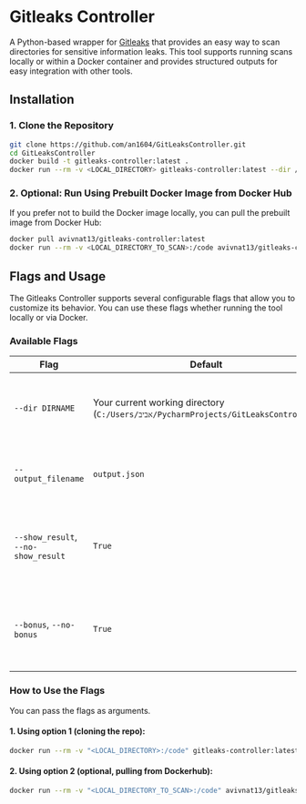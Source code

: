 # Gitleaks Controller

A Python-based wrapper for [Gitleaks](https://github.com/zricethezav/gitleaks) that provides an easy way to scan
directories for sensitive information leaks. This tool supports running scans locally or within a Docker container and
provides structured outputs for easy integration with other tools.

## Installation

### 1. Clone the Repository

```bash
git clone https://github.com/an1604/GitLeaksController.git
cd GitLeaksController
docker build -t gitleaks-controller:latest . 
docker run --rm -v <LOCAL_DIRECTORY> gitleaks-controller:latest --dir /code/<CHOOSE_DIRECTORY_NAME> 
```

### 2. Optional: Run Using Prebuilt Docker Image from Docker Hub

If you prefer not to build the Docker image locally, you can pull the prebuilt image from Docker Hub:

```bash
docker pull avivnat13/gitleaks-controller:latest
docker run --rm -v <LOCAL_DIRECTORY_TO_SCAN>:/code avivnat13/gitleaks-controller:latest --dir /code
```

## Flags and Usage

The Gitleaks Controller supports several configurable flags that allow you to customize its behavior. You can use these
flags whether running the tool locally or via Docker.

### **Available Flags**

| Flag                                | Default                                                                             | Description                                                       |
|-------------------------------------|-------------------------------------------------------------------------------------|-------------------------------------------------------------------|
| `--dir DIRNAME`                     | Your current working directory (`C:/Users/אביב/PycharmProjects/GitLeaksController`) | Path to the directory to scan for sensitive information leaks.    |
| `--output_filename`                 | `output.json`                                                                       | Name of the file where scan results will be saved.                |
| `--show_result`, `--no-show_result` | `True`                                                                              | Print the scan results directly to the terminal after completion. |
| `--bonus`, `--no-bonus`             | `True`                                                                              | Include additional structured output using Pydantic models.       |

### **How to Use the Flags**

You can pass the flags as arguments.

#### 1. Using option 1 (cloning the repo):

```bash
docker run --rm -v "<LOCAL_DIRECTORY>:/code" gitleaks-controller:latest --dir /code --output_filename results.json --bonus --show_result
```

#### 2. Using option 2 (optional, pulling from Dockerhub):

```bash
docker run --rm -v "<LOCAL_DIRECTORY_TO_SCAN>:/code" avivnat13/gitleaks-controller:latest --dir /code --output_filename results.json --bonus --show_result
```



